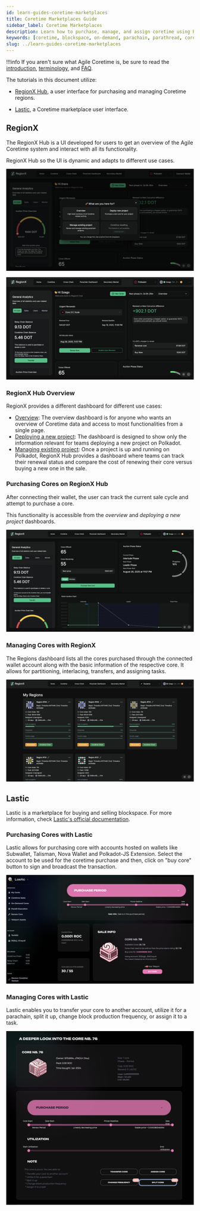 ```yaml
---
id: learn-guides-coretime-marketplaces
title: Coretime Marketplaces Guide
sidebar_label: Coretime Marketplaces
description: Learn how to purchase, manage, and assign coretime using RegionX and Lastic marketplaces.
keywords: [coretime, blockspace, on-demand, parachain, parathread, cores]
slug: ../learn-guides-coretime-marketplaces
---
```


!!!info
    If you aren't sure what Agile Coretime is, be sure to read the [introduction](./learn-agile-coretime.md), [terminology](./learn-agile-coretime.md#agile-coretime-terminology), and [FAQ](./learn-agile-coretime.md#agile-coretime-faq).

The tutorials in this document utilize:

- [RegionX Hub](https://hub.regionx.tech/), a user interface for purchasing and managing
  Coretime regions.

- [Lastic](https://www.lastic.xyz/), a Coretime marketplace user interface.

## RegionX

The RegionX Hub is a UI developed for users to get an overview of the Agile Coretime system and interact with all its functionality.

RegionX Hub so the UI is dynamic and adapts to different use cases.

![RegionX-User-Specific](../assets/coretime/RegionX-user-specific-dashboards.png)

![RegionX-UI](../assets/coretime/RegionX-UI.png)

### RegionX Hub Overview

RegionX provides a different dashboard for different use cases:
- [Overview](https://hub.regionx.tech/?dashboard=overview&network=polkadot): The overview dashboard is for anyone who wants an overview of Coretime data and access to most functionalities from a single page.
- [Deploying a new project](https://hub.regionx.tech/?dashboard=deploying-new-project&network=polkadot): The dashboard is designed to show only the information relevant for teams deploying a new project on Polkadot.
- [Managing existing project](https://hub.regionx.tech/?dashboard=managing-existing-project&network=polkadot): Once a project is up and running on Polkadot, RegionX Hub provides a dashboard where teams can track their renewal status and compare the cost of renewing their core versus buying a new one in the sale.

### Purchasing Cores on RegionX Hub

After connecting their wallet, the user can track the current sale cycle and attempt to purchase a core.

This functionality is accessible from the *overview* and *deploying a new project* dashboards.

![RegionX-purchase-core](../assets/coretime/regionx-purchase-core.png)

### Managing Cores with RegionX

The Regions dashboard lists all the cores purchased through the connected wallet account along with
the basic information of the respective core. It allows for partitioning, interlacing, transfers,
and assigning tasks.

![RegionX-regions-dashboard](../assets/coretime/regionx-manage-cores.png)

## Lastic

Lastic is a marketplace for buying and selling blockspace. For more information, check
[Lastic's official documentation](https://docs.lastic.xyz/).

### Purchasing Cores with Lastic

Lastic allows for purchasing core with accounts hosted on wallets like Subwallet, Talisman, Nova
Wallet and Polkadot-JS Extension. Select the account to be used for the coretime purchase and then,
click on "buy core" button to sign and broadcast the transaction.

![Lastic-purchase-bulk-coretime](../assets/coretime/Lastic-UI.png)

### Managing Cores with Lastic

Lastic enables you to transfer your core to another account, utilize it for a parachain, split it
up, change block production frequency, or assign it to a task.

![Lastic-manage-core](../assets/coretime/Lastic-manage-core.png)
